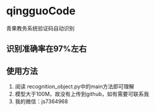 # qingguoCode
青果教务系统验证码自动识别

## 识别准确率在97%左右

## 使用方法
1. 阅读 recognition_object.py中的main方法即可理解
2. 模型大于100M，故没有上传到github，如有需要可联系我 
3. 我的微信：js7364968

